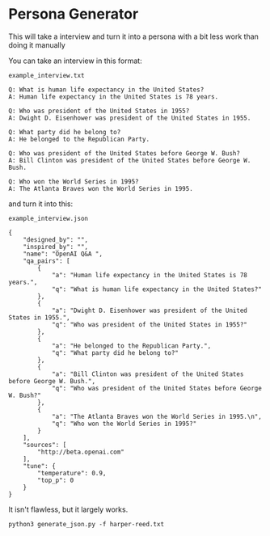 # Persona Generator

This will take a interview and turn it into a persona with a bit less work than doing it manually

You can take an interview in this format:

`example_interview.txt`

    Q: What is human life expectancy in the United States?
    A: Human life expectancy in the United States is 78 years.

    Q: Who was president of the United States in 1955?
    A: Dwight D. Eisenhower was president of the United States in 1955.

    Q: What party did he belong to?
    A: He belonged to the Republican Party.

    Q: Who was president of the United States before George W. Bush?
    A: Bill Clinton was president of the United States before George W. Bush.

    Q: Who won the World Series in 1995?
    A: The Atlanta Braves won the World Series in 1995.

and turn it into this: 

`example_interview.json`

    {
        "designed_by": "",
        "inspired_by": "",
        "name": "OpenAI Q&A ",
        "qa_pairs": [
            {
                "a": "Human life expectancy in the United States is 78 years.",
                "q": "What is human life expectancy in the United States?"
            },
            {
                "a": "Dwight D. Eisenhower was president of the United States in 1955.",
                "q": "Who was president of the United States in 1955?"
            },
            {
                "a": "He belonged to the Republican Party.",
                "q": "What party did he belong to?"
            },
            {
                "a": "Bill Clinton was president of the United States before George W. Bush.",
                "q": "Who was president of the United States before George W. Bush?"
            },
            {
                "a": "The Atlanta Braves won the World Series in 1995.\n",
                "q": "Who won the World Series in 1995?"
            }
        ],
        "sources": [
            "http://beta.openai.com"
        ],
        "tune": {
            "temperature": 0.9,
            "top_p": 0
        }
    }


It isn't flawless, but it largely works. 

`python3 generate_json.py -f harper-reed.txt`